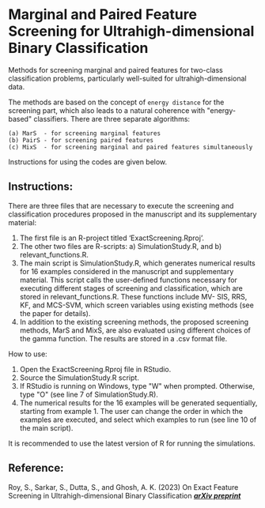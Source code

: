 # Marginal and Paired Feature Screening for Ultrahigh-dimensional Binary Classification

Methods for screening marginal and paired features for two-class classification problems,
particularly well-suited for ultrahigh-dimensional data.

The methods are based on the concept of `energy distance` for the screening part, which also
leads to a natural coherence with "energy-based" classifiers. There are three separate algorithms:

    (a) MarS  - for screening marginal features
    (b) PairS - for screening paired features
    (c) MixS  - for screening marginal and paired features simultaneously

Instructions for using the codes are given below.

## Instructions:

There are three files that are necessary to execute the screening and classification
procedures proposed in the manuscript and its supplementary material:

1. The first file is an R-project titled ‘ExactScreening.Rproj’.
2. The other two files are R-scripts: a) SimulationStudy.R, and b)
relevant_functions.R.
3. The main script is SimulationStudy.R, which generates numerical results for 16
examples considered in the manuscript and supplementary material. This script calls
the user-defined functions necessary for executing different stages of screening and
classification, which are stored in relevant_functions.R. These functions include MV-
SIS, RRS, KF, and MCS-SVM, which screen variables using existing methods
(see the paper for details).
5. In addition to the existing screening methods, the proposed screening methods,
MarS and MixS, are also evaluated using different choices of the gamma function.
The results are stored in a .csv format file.

How to use:
1. Open the ExactScreening.Rproj file in RStudio.
2. Source the SimulationStudy.R script.
3. If RStudio is running on Windows, type "W" when prompted. Otherwise, type "O"
(see line 7 of SimulationStudy.R).
4. The numerical results for the 16 examples will be generated sequentially, starting
from example 1. The user can change the order in which the examples are executed,
and select which examples to run (see line 10 of the main script).

It is recommended to use the latest version of R for running the simulations.

## Reference: 

Roy, S., Sarkar, S., Dutta, S., and Ghosh, A. K. (2023) On Exact Feature Screening in Ultrahigh-dimensional Binary Classification
__[*arXiv preprint*](https://doi.org/10.48550/arXiv.2205.03831)__
